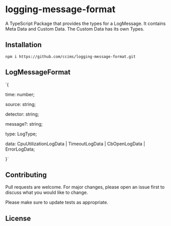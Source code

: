 # logging-message-format

A TypeScript Package that provides the types for a LogMessage. It contains Meta Data and Custom Data. The Custom Data has its own Types.

## Installation

`npm i https://github.com/ccims/logging-message-format.git`

## LogMessageFormat
`{ 

  time: number; 
  
  source: string; 
  
  detector: string; 
  
  message?: string; 
  
  type: LogType; 
  
  data: CpuUtilizationLogData | TimeoutLogData | CbOpenLogData | ErrorLogData;
  
}`

## Contributing
Pull requests are welcome. For major changes, please open an issue first to discuss what you would like to change.

Please make sure to update tests as appropriate.

## License
